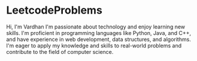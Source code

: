 # LeetcodeProblems


  Hi, I'm Vardhan I'm passionate about technology and enjoy learning new skills. I'm proficient in programming languages like Python, Java, and C++, and have experience in web development, data structures, and algorithms.  I'm eager to apply my knowledge and skills to real-world problems and contribute to the field of computer science.




